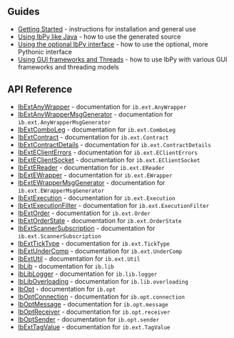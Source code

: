 ## Guides ##

  * [Getting Started](GettingStarted.md) - instructions for installation and general use
  * [Using IbPy like Java](IbPyLikeJava.md) - how to use the generated source
  * [Using the optional IbPy interface](IbPyOptional.md) - how to use the optional, more Pythonic interface
  * [Using GUI frameworks and Threads](ThreadAndGuiNotes.md) - how to use IbPy with various GUI frameworks and threading models

## API Reference ##

  * [IbExtAnyWrapper](ApiDocIbExtAnyWrapper.md) - documentation for `ib.ext.AnyWrapper`
  * [IbExtAnyWrapperMsgGenerator](ApiDocIbExtAnyWrapperMsgGenerator.md) - documentation for `ib.ext.AnyWrapperMsgGenerator`
  * [IbExtComboLeg](ApiDocIbExtComboLeg.md) - documentation for `ib.ext.ComboLeg`
  * [IbExtContract](ApiDocIbExtContract.md) - documentation for `ib.ext.Contract`
  * [IbExtContractDetails](ApiDocIbExtContractDetails.md) - documentation for `ib.ext.ContractDetails`
  * [IbExtEClientErrors](ApiDocIbExtEClientErrors.md) - documentation for `ib.ext.EClientErrors`
  * [IbExtEClientSocket](ApiDocIbExtEClientSocket.md) - documentation for `ib.ext.EClientSocket`
  * [IbExtEReader](ApiDocIbExtEReader.md) - documentation for `ib.ext.EReader`
  * [IbExtEWrapper](ApiDocIbExtEWrapper.md) - documentation for `ib.ext.EWrapper`
  * [IbExtEWrapperMsgGenerator](ApiDocIbExtEWrapperMsgGenerator.md) - documentation for `ib.ext.EWrapperMsgGenerator`
  * [IbExtExecution](ApiDocIbExtExecution.md) - documentation for `ib.ext.Execution`
  * [IbExtExecutionFilter](ApiDocIbExtExecutionFilter.md) - documentation for `ib.ext.ExecutionFilter`
  * [IbExtOrder](ApiDocIbExtOrder.md) - documentation for `ib.ext.Order`
  * [IbExtOrderState](ApiDocIbExtOrderState.md) - documentation for `ib.ext.OrderState`
  * [IbExtScannerSubscription](ApiDocIbExtScannerSubscription.md) - documentation for `ib.ext.ScannerSubscription`
  * [IbExtTickType](ApiDocIbExtTickType.md) - documentation for `ib.ext.TickType`
  * [IbExtUnderComp](ApiDocIbExtUnderComp.md) - documentation for `ib.ext.UnderComp`
  * [IbExtUtil](ApiDocIbExtUtil.md) - documentation for `ib.ext.Util`
  * [IbLib](ApiDocIbLib.md) - documentation for `ib.lib`
  * [IbLibLogger](ApiDocIbLibLogger.md) - documentation for `ib.lib.logger`
  * [IbLibOverloading](ApiDocIbLibOverloading.md) - documentation for `ib.lib.overloading`
  * [IbOpt](ApiDocIbOpt.md) - documentation for `ib.opt`
  * [IbOptConnection](ApiDocIbOptConnection.md) - documentation for `ib.opt.connection`
  * [IbOptMessage](ApiDocIbOptMessage.md) - documentation for `ib.opt.message`
  * [IbOptReceiver](ApiDocIbOptReceiver.md) - documentation for `ib.opt.receiver`
  * [IbOptSender](ApiDocIbOptSender.md) - documentation for `ib.opt.sender`
  * [IbExtTagValue](ApiDocIbExtTagValue.md) - documentation for `ib.ext.TagValue`
